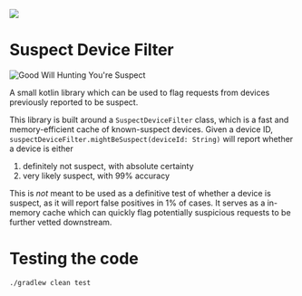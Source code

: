 ![](https://github.com/andrewedstrom/suspect-device-filter/workflows/unit-tests/badge.svg)

# Suspect Device Filter
![Good Will Hunting You're Suspect](https://i.imgur.com/6wjpgGi.jpg "Good Will Hunting You're Suspect")

A small kotlin library which can be used to flag requests from devices previously reported to be suspect.

This library is built around a `SuspectDeviceFilter` class, which is a fast and memory-efficient cache of known-suspect devices. Given a device ID, `suspectDeviceFilter.mightBeSuspect(deviceId: String)` will report whether a device is either
1) definitely not suspect, with absolute certainty
2) very likely suspect, with 99% accuracy

This is _not_ meant to be used as a definitive test of whether a device is suspect, as it will report false positives in 1% of cases. It serves as a in-memory cache which can quickly flag potentially suspicious requests to be further vetted downstream.

# Testing the code
```
./gradlew clean test
```
